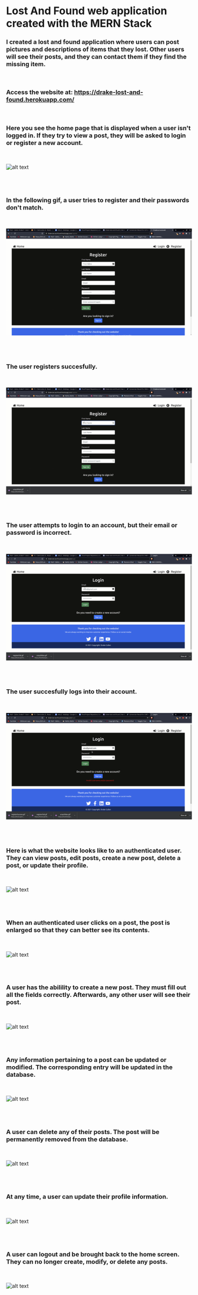 # Lost And Found web application created with the MERN Stack

### I created a lost and found application where users can post pictures and descriptions of items that they lost. Other users will see their posts, and they can contact them if they find the missing item.

<br >

### Access the website at: https://drake-lost-and-found.herokuapp.com/

<br>

### Here you see the home page that is displayed when a user isn't logged in. If they try to view a post, they will be asked to login or register a new account.

<br/>

![alt text](./imgs/unauthNav.gif)

<br> <br>


### In the following gif, a user tries to register and their passwords don't match.

<br/>

![alt text](./imgs/registerFail.gif)

<br> <br>


### The user registers succesfully.

<br/>

![alt text](./imgs/registerSuccess.gif)

<br> <br>

### The user attempts to login to an account, but their email or password is incorrect.

<br/>

![alt text](./imgs/signFail.gif)

<br> <br>

### The user succesfully logs into their account.

<br/>

![alt text](./imgs/signSuccess.gif)

<br> <br>

### Here is what the website looks like to an authenticated user. They can view posts, edit posts, create a new post, delete a post, or update their profile. 

<br/>

![alt text](./imgs/authNav.gif)

<br> <br>

### When an authenticated user clicks on a post, the post is enlarged so that they can better see its contents.

<br/>

![alt text](./imgs/viewPosts.gif)

<br> <br>

### A user has the abilility to create a new post. They must fill out all the fields correctly. Afterwards, any other user will see their post.

<br/>

![alt text](./imgs/newPost.gif)

<br> <br>

### Any information pertaining to a post can be updated or modified. The corresponding entry will be updated in the database.

<br/>

![alt text](./imgs/updatePost.gif)

<br> <br>


### A user can delete any of their posts. The post will be permanently removed from the database.

<br/>

![alt text](./imgs/deletePost.gif)

<br> <br>


### At any time, a user can update their profile information.

<br/>

![alt text](./imgs/updateProfile.gif)

<br> <br>


### A user can logout and be brought back to the home screen. They can no longer create, modify, or delete any posts.

<br/>

![alt text](./imgs/logout.gif)

<br> <br>